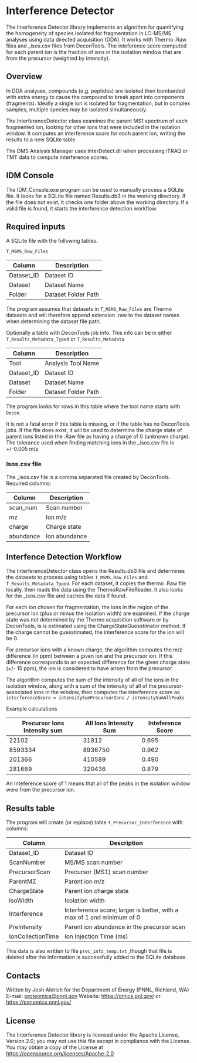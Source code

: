 # Interference Detector

The Interference Detector library implements an algorithm for quantifying
the homogeneity of species isolated for fragmentation in
LC-MS/MS analyses using data directed acquisition (DDA).
It works with Thermo .Raw files and _isos.csv files from DeconTools.
The inteference score computed for each parent ion is the
fraction of ions in the isolation window that are from the precursor
(weighted by intensity).

## Overview

In DDA analyses, compounds (e.g. peptides) are isolated then 
bombarded with extra energy to cause the compound to break apart
into components (fragments).  Ideally a single ion is isolated 
for fragmentation, but in complex samples, multiple species 
may be isolated simultaneously.

The InterferenceDetector class examines the parent MS1 spectrum
of each fragmented ion, looking for other ions that were included 
in the isolation window.  It computes an interference score 
for each parent ion, writing the results to a new SQLite table.

The DMS Analysis Manager uses InterDetect.dll when processing
iTRAQ or TMT data to compute interference scores.

## IDM Console

The IDM_Console.exe program can be used to manually process a SQLite file.
It looks for a SQLite file named Results.db3 in the working directory.
If the file does not exist, it checks one folder above the working directory.
If a valid file is found, it starts the interference detection workflow.

## Required inputs

A SQLite file with the following tables.

`T_MSMS_Raw_Files`

| Column     | Description    |
|------------|----------------|
| Dataset_ID | Dataset ID     |
| Dataset    | Dataset Name   |
| Folder     | Dataset Folder Path |

The program assumes that datasets in `T_MSMS_Raw_Files` are Thermo datasets
and will therefore append extension .raw to the dataset names when determining
the dataset file path.

Optionally a table with DeconTools job info.  This info can be 
in either `T_Results_Metadata_Typed` or `T_Results_Metadata`

| Column     | Description         |
|------------|---------------------|
| Tool       | Analysis Tool Name  |
| Dataset_ID | Dataset ID          |
| Dataset    | Dataset Name        |
| Folder     | Dataset Folder Path |

The program looks for rows in this table where the tool name starts with `Decon`.

It is not a fatal error if this table is missing, or if the table has no DeconTools jobs.
If the file does exist, it will be used to determine the charge state of parent ions
listed in the .Raw file as having a charge of 0 (unknown charge).  The tolerance used
when finding matching ions in the _isos.csv file is +/-0.005 m/z

### Isos.csv file

The _isos.csv file is a comma separated file created by DeconTools.  Required columns:

| Column     | Description   |
|------------|---------------|
| scan_num   | Scan number   |
| mz         | Ion m/z       |
| charge     | Charge state  |
| abundance  | Ion abundance |


## Interfence Detection Workflow

The InterferenceDetector class opens the Results.db3 file and determines 
the datasets to process using tables `T_MSMS_Raw_Files` and `T_Results_Metadata_Typed`. 
For each dataset, it copies the thermo .Raw file locally, then reads the data
using the ThermoRawFileReader. It also looks for the _isos.csv file and 
caches the data if found.

For each ion chosen for fragmentation, the ions in the region of the precursor ion
(plus or minus the isolation width) are examined. If the charge state
was not determined by the Thermo acquisition software or by DeconTools,
is is estimated using the ChargeStateGuesstimator method.  If the charge cannot be
guesstimated, the interference score for the ion will be 0.

For precursor ions with a known charge, the algorithm computes the m/z difference
(in ppm) between a given ion and the precursor ion.  If this difference corresponds
to an expected difference for the given charge state (+/- 15 ppm), the ion is considered
to have arisen from the precursor.

The algorithm computes the sum of the intensity of all of the ions in the isolation window,
along with a sum of the intensity of all of the precursor-associated ions in the window,
then computes the interference score as
`interferenceScore = intensitySumPrecursorIons / intensitySumAllPeaks`

Example calculations

| Precursor Ions Intensity sum | All Ions Intensity Sum | Inteference Score |
|------------------------------|------------------------|-------------------|
| 22102                        | 31812                  | 0.695             |
| 8593334                      | 8936750                | 0.962             |
| 201366                       | 410589                 | 0.490             |
| 281669                       | 320436                 | 0.879             |

An Inteference score of 1 means that all of the peaks in the 
isolation window were from the precursor ion.

## Results table

The program will create (or replace) table `T_Precursor_Interference` with columns:

| Column            | Description             |
|-------------------|-------------------------|
| Dataset_ID        | Dataset ID              |
| ScanNumber        | MS/MS scan number       |
| PrecursorScan     | Precursor (MS1) scan number |
| ParentMZ          | Parent ion m/z          |
| ChargeState       | Parent ion charge state |
| IsoWidth          | Isolation width         |
| Interference      | Interference score; larger is better, with a max of 1 and minimum of 0 |
| PreIntensity      | Parent ion abundance in the precursor scan                             |
| IonCollectionTime | Ion Injection Time (ms)                                                |

This data is also written to file `prec_info_temp.txt` ,though that file 
is deleted after the information is successfully added to the SQLite database.

## Contacts

Written by Josh Aldrich for the Department of Energy (PNNL, Richland, WA) \
E-mail: proteomics@pnnl.gov
Website: https://omics.pnl.gov/ or https://panomics.pnnl.gov/

## License

The Interference Detector library is licensed under the Apache License, Version 2.0; you may not use this 
file except in compliance with the License.  You may obtain a copy of the 
License at https://opensource.org/licenses/Apache-2.0
